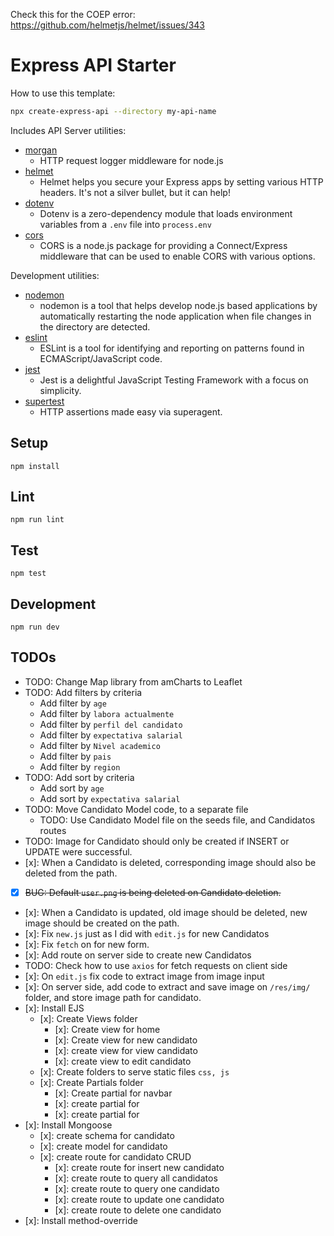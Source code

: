Check this for the COEP error: https://github.com/helmetjs/helmet/issues/343

# Express API Starter

How to use this template:

```sh
npx create-express-api --directory my-api-name
```

Includes API Server utilities:

- [morgan](https://www.npmjs.com/package/morgan)
  - HTTP request logger middleware for node.js
- [helmet](https://www.npmjs.com/package/helmet)
  - Helmet helps you secure your Express apps by setting various HTTP headers. It's not a silver bullet, but it can help!
- [dotenv](https://www.npmjs.com/package/dotenv)
  - Dotenv is a zero-dependency module that loads environment variables from a `.env` file into `process.env`
- [cors](https://www.npmjs.com/package/cors)
  - CORS is a node.js package for providing a Connect/Express middleware that can be used to enable CORS with various options.

Development utilities:

- [nodemon](https://www.npmjs.com/package/nodemon)
  - nodemon is a tool that helps develop node.js based applications by automatically restarting the node application when file changes in the directory are detected.
- [eslint](https://www.npmjs.com/package/eslint)
  - ESLint is a tool for identifying and reporting on patterns found in ECMAScript/JavaScript code.
- [jest](https://www.npmjs.com/package/jest)
  - Jest is a delightful JavaScript Testing Framework with a focus on simplicity.
- [supertest](https://www.npmjs.com/package/supertest)
  - HTTP assertions made easy via superagent.

## Setup

```
npm install
```

## Lint

```
npm run lint
```

## Test

```
npm test
```

## Development

```
npm run dev
```

## TODOs

- TODO: Change Map library from amCharts to Leaflet
- TODO: Add filters by criteria
  - Add filter by `age`
  - Add filter by `labora actualmente`
  - Add filter by `perfil del candidato`
  - Add filter by `expectativa salarial`
  - Add filter by `Nivel academico`
  - Add filter by `pais`
  - Add filter by `region`
- TODO: Add sort by criteria
  - Add sort by `age`
  - Add sort by `expectativa salarial`
- TODO: Move Candidato Model code, to a separate file
  - TODO: Use Candidato Model file on the seeds file, and Candidatos routes
- TODO: Image for Candidato should only be created if INSERT or UPDATE were successful.
- [x]: When a Candidato is deleted, corresponding image should also be deleted from the path.
- [x] ~~BUG: Default `user.png` is being deleted on Candidato deletion.~~
- [x]: When a Candidato is updated, old image should be deleted, new image should be created on the path.
- [x]: Fix `new.js` just as I did with `edit.js` for new Candidatos
- [x]: Fix `fetch` on for new form.
- [x]: Add route on server side to create new Candidatos
- TODO: Check how to use `axios` for fetch requests on client side
- [x]: On `edit.js` fix code to extract image from image input
- [x]: On server side, add code to extract and save image on `/res/img/` folder, and store image path for candidato.
- [x]: Install EJS
  - [x]: Create Views folder
    - [x]: Create view for home
    - [x]: Create view for new candidato
    - [x]: create view for view candidato
    - [x]: create view to edit candidato
  - [x]: Create folders to serve static files `css, js`
  - [x]: Create Partials folder
    - [x]: Create partial for navbar
    - [x]: create partial for <head>
    - [x]: create partial for <footer>
- [x]: Install Mongoose
  - [x]: create schema for candidato
  - [x]: create model for candidato
  - [x]: create route for candidato CRUD
    - [x]: create route for insert new candidato
    - [x]: create route to query all candidatos
    - [x]: create route to query one candidato
    - [x]: create route to update one candidato
    - [x]: create route to delete one candidato
- [x]: Install method-override
